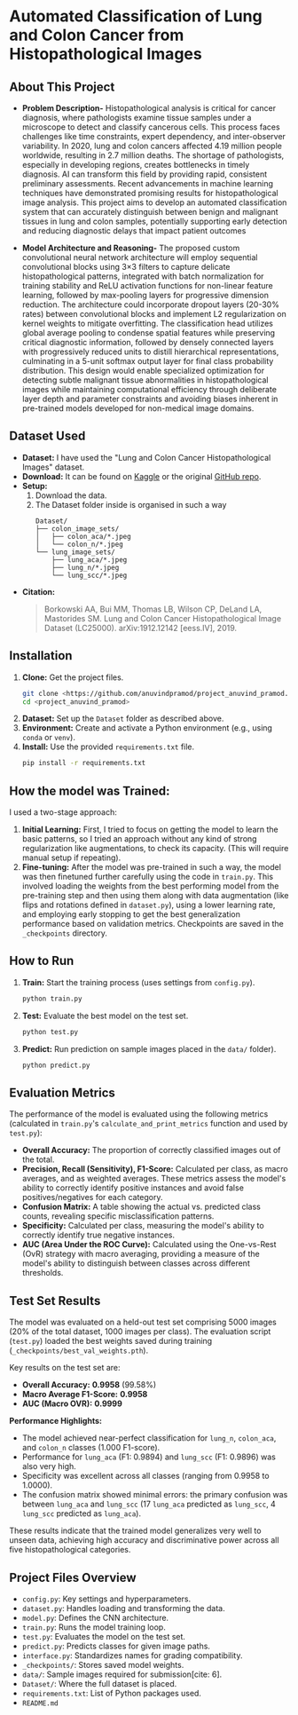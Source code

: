# Automated Classification of Lung and Colon Cancer from Histopathological Images

## About This Project

* **Problem Description-**
Histopathological analysis is critical for cancer diagnosis, where pathologists examine tissue samples under a microscope to detect and classify cancerous cells. This process faces challenges like time constraints, expert dependency, and inter-observer variability. In 2020, lung and colon cancers affected 4.19 million people worldwide, resulting in 2.7 million deaths. The shortage of pathologists, especially in developing regions, creates bottlenecks in timely diagnosis.
AI can transform this field by providing rapid, consistent preliminary assessments. Recent advancements in machine learning techniques have demonstrated promising results for histopathological image analysis. This project aims to develop an automated classification system that can accurately distinguish between benign and malignant tissues in lung and colon samples, potentially supporting early detection and reducing diagnostic delays that impact patient outcomes


* **Model Architecture and Reasoning-**
The proposed custom convolutional neural network architecture will employ sequential convolutional blocks using 3×3 filters to capture delicate histopathological patterns, integrated with batch normalization for training stability and ReLU activation functions for non-linear feature learning, followed by max-pooling layers for progressive dimension reduction. The architecture could incorporate dropout layers (20-30% rates) between convolutional blocks and implement L2 regularization on kernel weights to mitigate overfitting. The classification head utilizes global average pooling to condense spatial features while preserving critical diagnostic information, followed by densely connected layers with progressively reduced units to distill hierarchical representations, culminating in a 5-unit softmax output layer for final class probability distribution. This design would enable specialized optimization for detecting subtle malignant tissue abnormalities in histopathological images while maintaining computational efficiency through deliberate layer depth and parameter constraints and avoiding biases inherent in pre-trained models developed for non-medical image domains.


## Dataset Used

* **Dataset:** I have used the "Lung and Colon Cancer Histopathological Images" dataset.
* **Download:** It can be found on [Kaggle](https://www.kaggle.com/datasets/andrewmvd/lung-and-colon-cancer-histopathological-images) or the original [GitHub repo](https://github.com/tampapath/lung_colon_image_set).
* **Setup:**
    1.  Download the data.
    2. The Dataset folder inside is organised in such a way 
        ```
        Dataset/
        ├── colon_image_sets/
        │   ├── colon_aca/*.jpeg
        │   └── colon_n/*.jpeg
        └── lung_image_sets/
            ├── lung_aca/*.jpeg
            ├── lung_n/*.jpeg
            └── lung_scc/*.jpeg
        ```
* **Citation:**
    > Borkowski AA, Bui MM, Thomas LB, Wilson CP, DeLand LA, Mastorides SM. Lung and Colon Cancer Histopathological Image Dataset (LC25000). arXiv:1912.12142 \[eess.IV], 2019.

## Installation

1.  **Clone:** Get the project files.
    ```bash
    git clone <https://github.com/anuvindpramod/project_anuvind_pramod.git>
    cd <project_anuvind_pramod>
    ```
2.  **Dataset:** Set up the `Dataset` folder as described above.
3.  **Environment:** Create and activate a Python environment (e.g., using `conda` or `venv`).
4.  **Install:** Use the provided `requirements.txt` file.
    ```bash
    pip install -r requirements.txt
    ```

## How the model was Trained:

I used a two-stage approach:

1.  **Initial Learning:** First, I tried to focus on getting the model to learn the basic patterns, so I tried an approach without any kind of strong regularization like augmentations, to check its capacity. (This will require manual setup if repeating).
2.  **Fine-tuning:** After the model was pre-trained in such a way, the model was then finetuned further carefully using the code in `train.py`. This involved loading the weights from the best performing model from the pre-training step and then using them along with data augmentation (like flips and rotations defined in `dataset.py`), using a lower learning rate, and employing early stopping to get the best generalization performance based on validation metrics. Checkpoints are saved in the `_checkpoints` directory.

## How to Run

1.  **Train:** Start the training process (uses settings from `config.py`).
    ```bash
    python train.py
    ```
2.  **Test:** Evaluate the best model on the test set.
    ```bash
    python test.py
    ```
3.  **Predict:** Run prediction on sample images placed in the `data/` folder).
    ```bash
    python predict.py
    ```


## Evaluation Metrics

The performance of the model is evaluated using the following metrics (calculated in `train.py`'s `calculate_and_print_metrics` function and used by `test.py`):

* **Overall Accuracy:** The proportion of correctly classified images out of the total.
* **Precision, Recall (Sensitivity), F1-Score:** Calculated per class, as macro averages, and as weighted averages. These metrics assess the model's ability to correctly identify positive instances and avoid false positives/negatives for each category.
* **Confusion Matrix:** A table showing the actual vs. predicted class counts, revealing specific misclassification patterns.
* **Specificity:** Calculated per class, measuring the model's ability to correctly identify true negative instances.
* **AUC (Area Under the ROC Curve):** Calculated using the One-vs-Rest (OvR) strategy with macro averaging, providing a measure of the model's ability to distinguish between classes across different thresholds.

## Test Set Results

The model was evaluated on a held-out test set comprising 5000 images (20% of the total dataset, 1000 images per class). The evaluation script (`test.py`) loaded the best weights saved during training (`_checkpoints/best_val_weights.pth`).

Key results on the test set are:

* **Overall Accuracy:** **0.9958** (99.58%)
* **Macro Average F1-Score:** **0.9958**
* **AUC (Macro OVR):** **0.9999**

**Performance Highlights:**

* The model achieved near-perfect classification for `lung_n`, `colon_aca`, and `colon_n` classes (1.000 F1-score).
* Performance for `lung_aca` (F1: 0.9894) and `lung_scc` (F1: 0.9896) was also very high.
* Specificity was excellent across all classes (ranging from 0.9958 to 1.0000).
* The confusion matrix showed minimal errors: the primary confusion was between `lung_aca` and `lung_scc` (17 `lung_aca` predicted as `lung_scc`, 4 `lung_scc` predicted as `lung_aca`).

These results indicate that the trained model generalizes very well to unseen data, achieving high accuracy and discriminative power across all five histopathological categories.

## Project Files Overview

* `config.py`: Key settings and hyperparameters.
* `dataset.py`: Handles loading and transforming the data.
* `model.py`: Defines the CNN architecture.
* `train.py`: Runs the model training loop.
* `test.py`: Evaluates the model on the test set.
* `predict.py`: Predicts classes for given image paths.
* `interface.py`: Standardizes names for grading compatibility.
* `_checkpoints/`: Stores saved model weights.
* `data/`: Sample images required for submission[cite: 6].
* `Dataset/`: Where the full dataset is placed.
* `requirements.txt`: List of Python packages used.
* `README.md`
